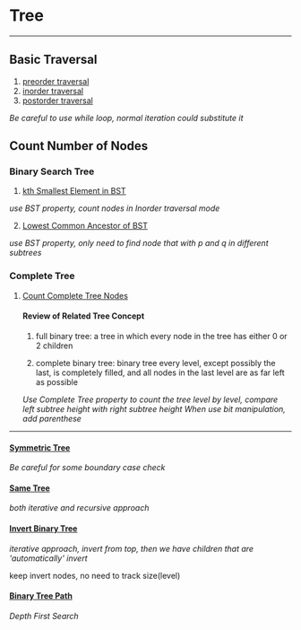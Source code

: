 # Tree 
---
## Basic Traversal

1. [preorder traversal](./preordertraversal.js)
2. [inorder traversal](./inordertraversal.js)
3. [postorder traversal](./postordertraversal.js)
  
  *Be careful to use while loop, normal iteration could substitute it*
  

## Count Number of Nodes

### Binary Search Tree

1. [kth Smallest Element in BST](./kthsmallestelementinBST.js)

  *use BST property, count nodes in Inorder traversal mode*
  
2. [Lowest Common Ancestor of BST](./lowestcommonancestorofBST.js)

  *use BST property, only need to find node that with p and q in different subtrees*
  
### Complete Tree

1. [Count Complete Tree Nodes](./countcompletetreenodes.js)

   #### Review of Related Tree Concept
   1) full binary tree: a tree in which every node in the tree has either 0 or 2 children
   
   2) complete binary tree: binary tree every level, except possibly the last, is completely filled, and all nodes in the last level are as far left as possible 
   
   *Use Complete Tree property to count the tree level by level, compare left subtree height with right subtree height*
   *When use bit manipulation, add parenthese*
   
---
#### [Symmetric Tree](./Tree/symmetrictree.js)

   *Be careful for some boundary case check*
    
#### [Same Tree](./sametree.js)
    
   *both iterative and recursive approach*
    
#### [Invert Binary Tree](./invertbinarytree.js)

  *iterative approach, invert from top, then we have children that are 'automatically' invert*
  
  keep invert nodes, no need to track size(level)
    
#### [Binary Tree Path](./binarytreepaths.js)

  *Depth First Search*
    


  
